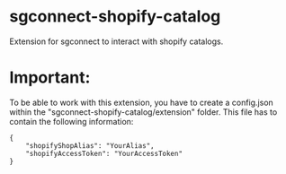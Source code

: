 # sgconnect-shopify-catalog
Extension for sgconnect to interact with shopify catalogs.

# Important:
To be able to work with this extension, you have to create a config.json within the "sgconnect-shopify-catalog/extension" folder.
This file has to contain the following information:

```
{
    "shopifyShopAlias": "YourAlias",
    "shopifyAccessToken": "YourAccessToken"
}
```

